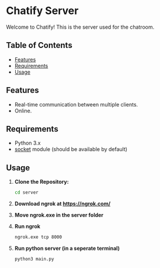 # Chatify Server

Welcome to Chatify! This is the server used for the chatroom.

## Table of Contents

- [Features](#features)
- [Requirements](#requirements)
- [Usage](#usage)

## Features

- Real-time communication between multiple clients.
- Online.

## Requirements

- Python 3.x
- [socket](https://docs.python.org/3/library/socket.html) module (should be available by default)

## Usage

1. **Clone the Repository:**
   ```bash
   cd server
   ```

2. **Download ngrok at https://ngrok.com/**

3. **Move ngrok.exe in the server folder**

4. **Run ngrok**
   ```bash
   ngrok.exe tcp 8000
   ```
4. **Run python server (in a seperate terminal)**
   ```bash
   python3 main.py
   ```
